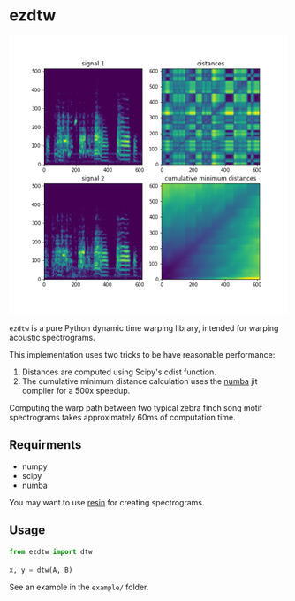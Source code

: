 # ezdtw

![example](example/example.png)


`ezdtw` is a pure Python dynamic time warping library, intended for warping acoustic spectrograms.

This implementation uses two tricks to be have reasonable performance:

1. Distances are computed using Scipy's cdist function.
2. The cumulative minimum distance calculation uses the [numba](https://numba.pydata.org) jit compiler for a 500x speedup.

Computing the warp path between two typical zebra finch song motif spectrograms takes approximately 60ms of computation time.

## Requirments

+ numpy
+ scipy
+ numba

You may want to use [resin](https://github.com/kylerbrown/resin) for creating spectrograms.

## Usage

````python
from ezdtw import dtw

x, y = dtw(A, B)
````

See an example in the `example/` folder.
